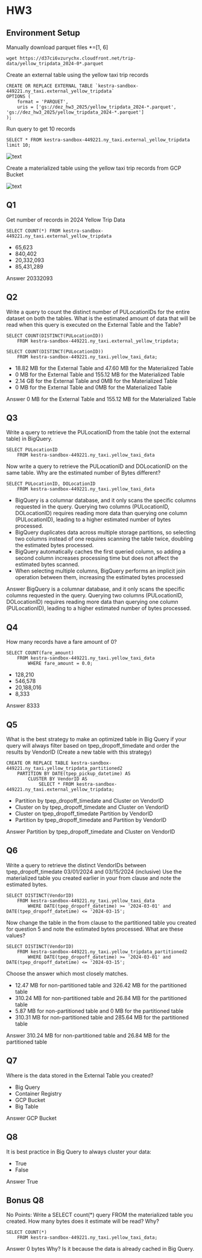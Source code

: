 # HW3

## Environment Setup

Manually download parquet files *=[1, 6]

    wget https://d37ci6vzurychx.cloudfront.net/trip-data/yellow_tripdata_2024-0*.parquet

Create an external table using the yellow taxi trip records

    CREATE OR REPLACE EXTERNAL TABLE `kestra-sandbox-449221.ny_taxi.external_yellow_tripdata`
    OPTIONS (
        format = 'PARQUET',
        uris = ['gs://dez_hw3_2025/yellow_tripdata_2024-*.parquet', 'gs://dez_hw3_2025/yellow_tripdata_2024-*.parquet']
    );

Run query to get 10 records

    SELECT * FROM kestra-sandbox-449221.ny_taxi.external_yellow_tripdata limit 10;

![text](/03-data-warehouse/img/Screenshot%202025-02-04%20at%202.38.50 PM.png)

Create a materialized table using the yellow taxi trip records from GCP Bucket

![text](/03-data-warehouse/img/Screenshot%202025-02-04%20at%2010.50.15 PM.png)

## Q1

Get number of records in 2024 Yellow Trip Data

    SELECT COUNT(*) FROM kestra-sandbox-449221.ny_taxi.external_yellow_tripdata

* 65,623
* 840,402
* 20,332,093
* 85,431,289

Answer 20332093

## Q2

Write a query to count the distinct number of PULocationIDs for the entire dataset on both the tables.
What is the estimated amount of data that will be read when this query is executed on the External Table and the Table?

    SELECT COUNT(DISTINCT(PULocationID))
        FROM kestra-sandbox-449221.ny_taxi.external_yellow_tripdata;

    SELECT COUNT(DISTINCT(PULocationID))
        FROM kestra-sandbox-449221.ny_taxi.yellow_taxi_data;

* 18.82 MB for the External Table and 47.60 MB for the Materialized Table
* 0 MB for the External Table and 155.12 MB for the Materialized Table
* 2.14 GB for the External Table and 0MB for the Materialized Table
* 0 MB for the External Table and 0MB for the Materialized Table

Answer 0 MB for the External Table and 155.12 MB for the Materialized Table

## Q3

Write a query to retrieve the PULocationID from the table (not the external table) in BigQuery.

    SELECT PULocationID
        FROM kestra-sandbox-449221.ny_taxi.yellow_taxi_data

Now write a query to retrieve the PULocationID and DOLocationID on the same table. Why are the estimated number of Bytes different?

    SELECT PULocationID, DOLocationID
        FROM kestra-sandbox-449221.ny_taxi.yellow_taxi_data

* BigQuery is a columnar database, and it only scans the specific columns requested in the query. Querying two columns (PULocationID, DOLocationID) requires reading more data than querying one column (PULocationID), leading to a higher estimated number of bytes processed.
* BigQuery duplicates data across multiple storage partitions, so selecting two columns instead of one requires scanning the table twice, doubling the estimated bytes processed.
* BigQuery automatically caches the first queried column, so adding a second column increases processing time but does not affect the estimated bytes scanned.
* When selecting multiple columns, BigQuery performs an implicit join operation between them, increasing the estimated bytes processed

Answer BigQuery is a columnar database, and it only scans the specific columns requested in the query. Querying two columns (PULocationID, DOLocationID) requires reading more data than querying one column (PULocationID), leading to a higher estimated number of bytes processed.

## Q4

How many records have a fare amount of 0?

    SELECT COUNT(fare_amount)
        FROM kestra-sandbox-449221.ny_taxi.yellow_taxi_data
            WHERE fare_amount = 0.0;

* 128,210
* 546,578
* 20,188,016
* 8,333

Answer 8333

## Q5

What is the best strategy to make an optimized table in Big Query if your query will always filter based on tpep_dropoff_timedate and order the results by VendorID (Create a new table with this strategy)

    CREATE OR REPLACE TABLE kestra-sandbox-449221.ny_taxi.yellow_tripdata_partitioned2
        PARTITION BY DATE(tpep_pickup_datetime) AS
            CLUSTER BY VendorID AS
                SELECT * FROM kestra-sandbox-449221.ny_taxi.external_yellow_tripdata;

* Partition by tpep_dropoff_timedate and Cluster on VendorID
* Cluster on by tpep_dropoff_timedate and Cluster on VendorID
* Cluster on tpep_dropoff_timedate Partition by VendorID
* Partition by tpep_dropoff_timedate and Partition by VendorID

Answer Partition by tpep_dropoff_timedate and Cluster on VendorID

## Q6

Write a query to retrieve the distinct VendorIDs between tpep_dropoff_timedate 03/01/2024 and 03/15/2024 (inclusive)
Use the materialized table you created earlier in your from clause and note the estimated bytes.

    SELECT DISTINCT(VendorID)
        FROM kestra-sandbox-449221.ny_taxi.yellow_taxi_data
            WHERE DATE(tpep_dropoff_datetime) >= '2024-03-01' and DATE(tpep_dropoff_datetime) <= '2024-03-15';

Now change the table in the from clause to the partitioned table you created for question 5 and note the estimated bytes processed. What are these values?

    SELECT DISTINCT(VendorID)
        FROM kestra-sandbox-449221.ny_taxi.yellow_tripdata_partitioned2
            WHERE DATE(tpep_dropoff_datetime) >= '2024-03-01' and DATE(tpep_dropoff_datetime) <= '2024-03-15';

Choose the answer which most closely matches.

* 12.47 MB for non-partitioned table and 326.42 MB for the partitioned table
* 310.24 MB for non-partitioned table and 26.84 MB for the partitioned table
* 5.87 MB for non-partitioned table and 0 MB for the partitioned table
* 310.31 MB for non-partitioned table and 285.64 MB for the partitioned table

Answer 310.24 MB for non-partitioned table and 26.84 MB for the partitioned table

## Q7

Where is the data stored in the External Table you created?

* Big Query
* Container Registry
* GCP Bucket
* Big Table

Answer GCP Bucket

## Q8

It is best practice in Big Query to always cluster your data:

* True
* False

Answer True

## Bonus Q8

No Points: Write a SELECT count(*) query FROM the materialized table you created. How many bytes does it estimate will be read? Why?

    SELECT COUNT(*)
        FROM kestra-sandbox-449221.ny_taxi.yellow_taxi_data;

Answer 0 bytes Why? Is it because the data is already cached in Big Query.
